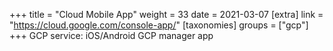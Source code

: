 +++
title = "Cloud Mobile App"
weight = 33
date = 2021-03-07
[extra]
link = "https://cloud.google.com/console-app/"
[taxonomies]
groups = ["gcp"]
+++
GCP service: iOS/Android GCP manager app

